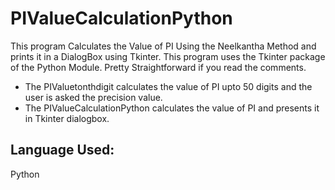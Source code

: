 # PIValueCalculationPython
This program Calculates the Value of PI Using the Neelkantha Method and prints it in a DialogBox using Tkinter.
This program uses the Tkinter package of the Python Module. Pretty Straightforward if you read the comments.
* The PIValuetonthdigit calculates the value of PI upto 50 digits and the user is asked the precision value.
* The PIValueCalculationPython calculates the value of PI and presents it in Tkinter dialogbox.

## Language Used:
Python
